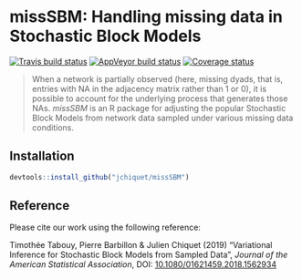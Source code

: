 
# missSBM: Handling missing data in Stochastic Block Models

[![Travis build
status](https://travis-ci.org/jchiquet/missSBM.svg?branch=master)](https://travis-ci.org/jchiquet/missSBM)
[![AppVeyor build
status](https://ci.appveyor.com/api/projects/status/github/jchiquet/missSBM?branch=master&svg=true)](https://ci.appveyor.com/project/jchiquet/missSBM)
[![Coverage
status](https://codecov.io/gh/jchiquet/missSBM/branch/master/graph/badge.svg)](https://codecov.io/github/jchiquet/missSBM?branch=master)

> When a network is partially observed (here, missing dyads, that is,
> entries with NA in the adjacency matrix rather than 1 or 0), it is
> possible to account for the underlying process that generates those
> NAs. *missSBM* is an R package for adjusting the popular Stochastic
> Block Models from network data sampled under various missing data
> conditions.

## Installation

``` r
devtools::install_github("jchiquet/missSBM")
```

## Reference

Please cite our work using the following reference:

Timothée Tabouy, Pierre Barbillon & Julien Chiquet (2019) “Variational
Inference for Stochastic Block Models from Sampled Data”, *Journal of
the American Statistical Association*, DOI:
[10.1080/01621459.2018.1562934](https://doi.org/10.1080/01621459.2018.1562934)
